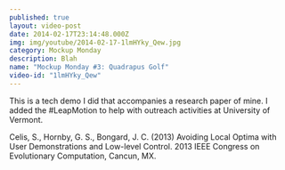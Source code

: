 ```yaml
---
published: true
layout: video-post
date: 2014-02-17T23:14:48.000Z
img: img/youtube/2014-02-17-1lmHYky_Qew.jpg
category: Mockup Monday
description: Blah
name: "Mockup Monday #3: Quadrapus Golf"
video-id: "1lmHYky_Qew"
---
```

This is a tech demo I did that accompanies a research paper of mine.  I added the #LeapMotion to help with outreach activities at University of Vermont.

Celis, S., Hornby, G. S., Bongard, J. C. (2013) Avoiding Local Optima with User Demonstrations and Low-level Control. 2013 IEEE Congress on Evolutionary Computation, Cancun, MX.
